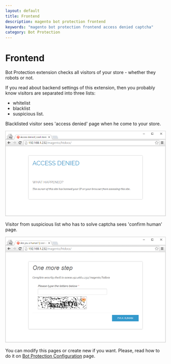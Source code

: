 ```yaml
---
layout: default
title: Frontend
description: magento bot protection frontend
keywords: "magento bot protection frontend access denied captcha"
category: Bot Protection
---
```


# Frontend

Bot Protection extension checks all visitors of your store - whether they robots
or not.

If you read about backend settings of this extension, then you probably know
visitors are separated into three lists:

- whitelist
- blacklist
- suspicious list.

Blacklisted visitor sees 'access denied' page when he come to your store.

![Access denied](/images/m1/extensions/botprotection/frontend/access-denied.png)

Visitor from suspicious list who has to solve captcha sees 'confirm human' page.

![Confirm human](/images/m1/extensions/botprotection/frontend/confirm-human.png)

You can modify this pages or create new if you want. Please, read how to do it
on [Bot Protection Configuration](../backend/extension-configuration/#response-page)
page.
